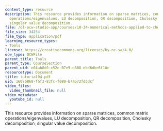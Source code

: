 ```yaml
---
content_type: resource
description: This resource provides information on sparse matrices, common matrix
  operations/eigenvalues, LU decomposition, QR decomposition, Cholesky decomposition,
  singular value decomposition.
file: /ol-ocw-studio-app/courses/10-34-numerical-methods-applied-to-chemical-engineering-fall-2005/1607b868f6f383fcf080b7a572fd3dcf_tutorial04.pdf
file_size: 34254
file_type: application/pdf
learning_resource_types:
- Tools
license: https://creativecommons.org/licenses/by-nc-sa/4.0/
ocw_type: OCWFile
parent_title: Tools
parent_type: CourseSection
parent_uid: e04ab8d0-e52e-07e9-d308-ebd6dbe6f10e
resourcetype: Document
title: tutorial04.pdf
uid: 1607b868-f6f3-83fc-f080-b7a572fd3dcf
video_files:
  video_thumbnail_file: null
video_metadata:
  youtube_id: null
---
```

This resource provides information on sparse matrices, common matrix operations/eigenvalues, LU decomposition, QR decomposition, Cholesky decomposition, singular value decomposition.